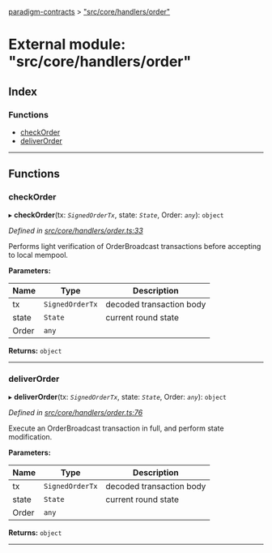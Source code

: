 [paradigm-contracts](../README.md) > ["src/core/handlers/order"](../modules/_src_core_handlers_order_.md)

# External module: "src/core/handlers/order"

## Index

### Functions

* [checkOrder](_src_core_handlers_order_.md#checkorder)
* [deliverOrder](_src_core_handlers_order_.md#deliverorder)

---

## Functions

<a id="checkorder"></a>

###  checkOrder

▸ **checkOrder**(tx: *`SignedOrderTx`*, state: *`State`*, Order: *`any`*): `object`

*Defined in [src/core/handlers/order.ts:33](https://github.com/paradigmfoundation/paradigmcore/blob/673c168/src/core/handlers/order.ts#L33)*

Performs light verification of OrderBroadcast transactions before accepting to local mempool.

**Parameters:**

| Name | Type | Description |
| ------ | ------ | ------ |
| tx | `SignedOrderTx` |  decoded transaction body |
| state | `State` |  current round state |
| Order | `any` |

**Returns:** `object`

___
<a id="deliverorder"></a>

###  deliverOrder

▸ **deliverOrder**(tx: *`SignedOrderTx`*, state: *`State`*, Order: *`any`*): `object`

*Defined in [src/core/handlers/order.ts:76](https://github.com/paradigmfoundation/paradigmcore/blob/673c168/src/core/handlers/order.ts#L76)*

Execute an OrderBroadcast transaction in full, and perform state modification.

**Parameters:**

| Name | Type | Description |
| ------ | ------ | ------ |
| tx | `SignedOrderTx` |  decoded transaction body |
| state | `State` |  current round state |
| Order | `any` |

**Returns:** `object`

___

